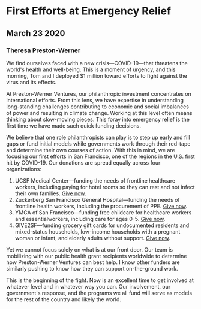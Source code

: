 # First Efforts at Emergency Relief
## March 23 2020
### Theresa Preston-Werner

We find ourselves faced with a new crisis—COVID-19—that threatens the world's health and well-being. This is a moment of urgency, and this morning, Tom and I deployed $1 million toward efforts to fight against the virus and its effects.

At Preston-Werner Ventures, our philanthropic investment concentrates on international efforts. From this lens, we have expertise in understanding long-standing challenges contributing to economic and social imbalances of power and resulting in climate change. Working at this level often means thinking about slow-moving pieces. This foray into emergency relief is the first time we have made such quick funding decisions.

We believe that one role philanthropists can play is to step up early and fill gaps or fund initial models while governments work through their red-tape and determine their own courses of action. With this in mind, we are focusing our first efforts in San Francisco, one of the regions in the U.S. first hit by COVID-19. Our donations are spread equally across four organizations:

1. UCSF Medical Center—funding the needs of frontline healthcare workers, including paying for hotel rooms so they can rest and not infect their own families. [Give now](https://giving.ucsf.edu/coronavirus).
2. Zuckerberg San Francisco General Hospital—funding the needs of frontline health workers, including the procurement of PPE. [Give now](https://sfghf.org/).
3. YMCA of San Francisco—funding free childcare for healthcare workers and essentialworkers, including care for ages 0-5. [Give now](https://www.ymcasf.org/give/donate-now).
4. GIVE2SF—funding grocery gift cards for undocumented residents and mixed-status households, low-income households with a pregnant woman or infant, and elderly adults without support. [Give now](https://sf.gov/give-city-respond-covid-19).

Yet we cannot focus solely on what is at our front door. Our team is mobilizing with our public health grant recipients worldwide to determine how Preston-Werner Ventures can best help. I know other funders are similarly pushing to know how they can support on-the-ground work.

This is the beginning of the fight. Now is an excellent time to get involved at whatever level and in whatever way you can. Our involvement, our government's response, and the programs we all fund will serve as models for the rest of the country and likely the world.
